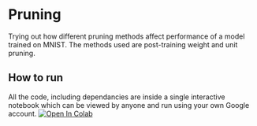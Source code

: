 # Pruning
Trying out how different pruning methods affect performance of a model trained on MNIST. The methods used are post-training weight and unit pruning.

## How to run
All the code, including dependancies are inside a single interactive notebook which can be viewed by anyone and run using your own Google account. [![Open In Colab](https://colab.research.google.com/assets/colab-badge.svg)](https://colab.research.google.com/github/Nush395/pruning/blob/master/network_pruning.ipynb) 
